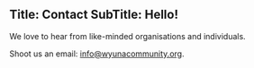 Title: Contact
SubTitle: Hello!
---
We love to hear from like-minded organisations and individuals.

Shoot us an email: [info@wyunacommunity.org](mailto:info@wyunacommunity.org).
